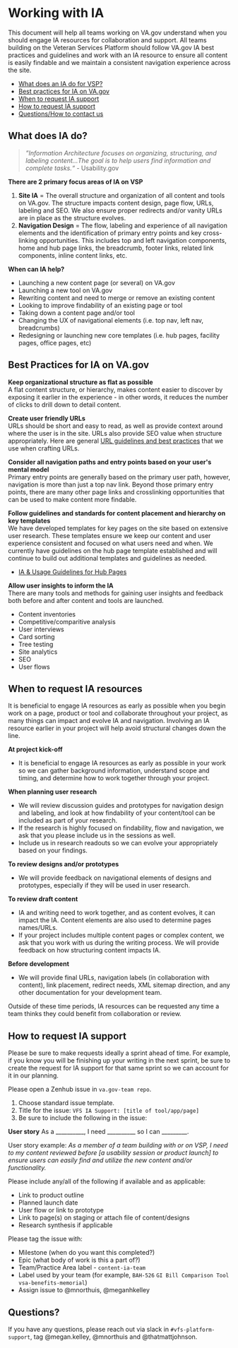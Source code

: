 
# Working with IA
This document will help all teams working on VA.gov understand when you should engage IA resources for collaboration and support.
All teams building on the Veteran Services Platform should follow VA.gov IA best practices and guidelines and work with an IA resource to ensure all content is easily findable and we maintain a consistent navigation experience across the site. 

- [What does an IA do for VSP?](#whatdoesIAdo)
- [Best practices for IA on VA.gov](#bestpractices)
- [When to request IA support](#whentorequest)
- [How to request IA support](#howtorequest)
- [Questions/How to contact us](#questions)

## <a id="whatdoesIAdo"></a>What does IA do?
>*”Information Architecture focuses on organizing, structuring, and labeling content…The goal is to help users find information and complete tasks.“* - Usability.gov

**There are 2 primary focus areas of IA on VSP**
1. **Site IA** = The overall structure and organization of all content and tools on VA.gov. The structure impacts content design, page flow, URLs, labeling and SEO. We also ensure proper redirects and/or vanity URLs are in place as the structure evolves. 
2. **Navigation Design** = The flow, labeling and experience of all navigation elements and the identification of primary entry points and key cross-linking opportunities.  This includes top and left navigation components, home and hub page links, the breadcrumb, footer links, related link components, inline content links, etc.  

**When can IA help?**
- Launching a new content page (or several) on VA.gov
- Launching a new tool on VA.gov
- Rewriting content and need to merge or remove an existing content
- Looking to improve findability of an existing page or tool
- Taking down a content page and/or tool
- Changing the UX of navigational elements (i.e. top nav, left nav, breadcrumbs)
- Redesigning or launching new core templates (i.e. hub pages, facility pages, office pages, etc)

## <a id="bestpractices"></a>Best Practices for IA on VA.gov

**Keep organizational structure as flat as possible** <br>
A flat content structure, or hierarchy, makes content easier to discover by exposing it earlier in the experience - in other words, it  reduces the number of clicks to drill down to detail content.  

**Create user friendly URLs**<br>
URLs should be short and easy to read, as well as provide context around where the user is in the site.  URLs also provide SEO value when structure appropriately. Here are general [URL guidelines and best practices](https://github.com/department-of-veterans-affairs/va.gov-team/blob/master/platform/information-architecture/url-process-and-guidelines.md) that we use when crafting URLs. 

**Consider all navigation paths and entry points based on your user's mental model**<br>
Primary entry points are generally based on the primary user path, however, navigation is more than just a top nav link. Beyond those primary entry points, there are many other page links and crosslinking opportunities that can be used to make content more findable. 

**Follow guidelines and standards for content placement and hierarchy on key templates**<br>
We have developed templates for key pages on the site based on extensive user research.  These templates ensure we keep our content and user experience consistent and focused on what users need and when. We currently have guidelines on the hub page template established and will continue to build out additional templates and guidelines as needed. 
-	[IA & Usage Guidelines for Hub Pages](https://github.com/department-of-veterans-affairs/va.gov-team/blob/master/platform/information-architecture/template-guidelines-hub-page.md)

**Allow user insights to inform the IA**<br>
There are many tools and methods for gaining user insights and feedback both before and after content and tools are launched. 
-	Content inventories
-	Competitive/comparitive analysis
-	User interviews
-	Card sorting
-	Tree testing
- Site analytics
- SEO
- User flows

<!-- Not ready to communicate XML sitemap standards
**Use the XML Sitemap to improve SEO**
The XML sitemap is a simple way to contribute to SEO. Review the guidelines to determine what pages are appropriate for the XML sitemap.
[XML Sitemap guidelines] *add link* -->

## <a id="whentorequest"></a>When to request IA resources
It is beneficial to engage IA resources as early as possible when you begin work on a page, product or tool and collaborate throughout your project, as many things can impact and evolve IA and navigation.  Involving an IA resource earlier in your project will help avoid structural changes down the line. 

**At project kick-off** 
- It is beneficial to engage IA resources as early as possible in your work so we can gather background information, understand scope and timing, and determine how to work together through your project. 

**When planning user research** 
- We will review discussion guides and prototypes for navigation design and labeling, and look at how findability of your content/tool can be included as part of your research. 
- If the research is highly focused on findability, flow and navigation, we ask that you please include us in the sessions as well.  
- Include us in research readouts so we can evolve your appropriately based on your findings.

**To review designs and/or prototypes** 
- We will provide feedback on navigational elements of designs and prototypes, especially if they will be used in user research. 

**To review draft content** 
- IA and writing need to work together, and as content evolves, it can impact the IA.  Content elements are also used to determine pages names/URLs. 
- If your project includes multiple content pages or complex content, we ask that you work with us during the writing process.  We will provide feedback on how structuring content impacts IA. 

**Before development** 
- We will provide final URLs, navigation labels (in collaboration with content), link placement, redirect needs, XML sitemap direction, and any other documentation for your development team.  

Outside of these time periods, IA resources can be requested any time a team thinks they could benefit from collaboration or review.


## <a id="howtorequest"></a>How to request IA support 

Please be sure to make requests ideally a sprint ahead of time. For example, if you know you will be finishing up your writing in the next sprint, be sure to create the request for IA support for that same sprint so we can account for it in our planning. 

Please open a Zenhub issue in ```va.gov-team repo```. 
1. Choose standard issue template.
2. Title for the issue: ```VFS IA Support: [title of tool/app/page]```
4. Be sure to include the following in the issue:

**User story**
As a __________, I need __________ so I can _________.

User story example: *As a member of a team building with or on VSP, I need to my content reviewed before [a usability session or product launch] to ensure users can easily find and utilize the new content and/or functionality.*

Please include any/all of the following if available and as applicable:
- Link to product outline
- Planned launch date
- User flow or link to prototype
- Link to page(s) on staging or attach file of content/designs
- Research synthesis if applicable

Please tag the issue with:
- Milestone (when do you want this completed?)
- Epic (what body of work is this a part of?)
- Team/Practice Area label  - `content-ia-team`
- Label used by your team (for example, ```BAH-526``` ```GI Bill Comparison Tool``` ```vsa-benefits-memorial```)
- Assign issue to @mnorthuis, @meganhkelley

## <a id="questions"></a>Questions?
If you have any questions, please reach out via slack in `#vfs-platform-support`, tag @megan.kelley, @mnorthuis and @thatmattjohnson. 

